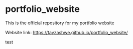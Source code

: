 # portfolio_website
This is the official repository for my portfolio website

Website link: https://tayzashwe.github.io/portfolio_website/

test